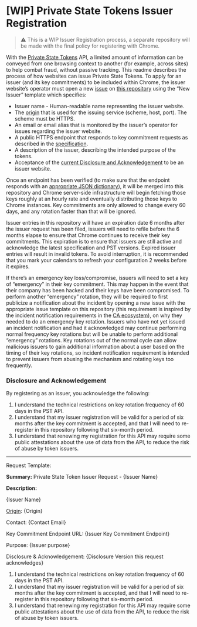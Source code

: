 # [WIP] Private State Tokens Issuer Registration

> :warning: This is a WIP Issuer Registration process, a separate repository will be made with the final policy for registering with Chrome.

With the [Private State Tokens](https://developer.chrome.com/en/docs/privacy-sandbox/trust-tokens/) API, a limited amount of information can be conveyed from one browsing context to another (for example, across sites) to help combat fraud, without passive tracking. This readme describes the process of how websites can issue Private State Tokens.
To apply for an issuer (and its key commitments) to be included within Chrome, the issuer website’s operator must open a new [issue](https://github.com/GoogleChrome/private-tokens/issues/new) on [this repository](github.com/googlechrome/private-tokens) using the “New Issuer” template which specifies:


*   Issuer name - Human-readable name representing the issuer website.
*   The [origin](https://developer.mozilla.org/en-US/docs/Glossary/Origin) that is used for the issuing service (scheme, host, port). The scheme must be HTTPS.
*   An email or email alias that is monitored by the issuer’s operator for issues regarding the issuer website.
*   A public HTTPS endpoint that responds to key commitment requests as described in the [specification](https://wicg.github.io/trust-token-api/#issuer-public-keys).
*   A description of the issuer, describing the intended purpose of the tokens.
*   Acceptance of the [current Disclosure and Acknowledgement](#disclosure-and-acknowledgement) to be an issuer website.

Once an endpoint has been verified (to make sure that the endpoint responds with an [appropriate JSON dictionary](https://wicg.github.io/trust-token-api/#issuer-public-keys)), it will be merged into this repository and Chrome server-side infrastructure will begin fetching those keys roughly at an hourly rate and eventually distributing those keys to Chrome instances. Key commitments are only allowed to change every 60 days, and any rotation faster than that will be ignored.

Issuer entries in this repository will have an expiration date 6 months after the issuer request has been filed, issuers will need to refile before the 6 months elapse to ensure that Chrome continues to receive their key commitments. This expiration is to ensure that issuers are still active and acknowledge the latest specification and PST versions. Expired issuer entries will result in invalid tokens. To avoid interruption, it is recommended that you mark your calendars to refresh your configuration 2 weeks before it expires.

If there’s an emergency key loss/compromise, issuers will need to set a key of “emergency” in their key commitment. This may happen in the event that their company has been hacked and their keys have been compromised. To perform another “emergency” rotation, they will be required to first publicize a notification about the incident by opening a new issue with the appropriate issue template on this repository (this requirement is inspired  by the incident notification requirements in the [CA ecosystem](https://www.mozilla.org/en-US/about/governance/policies/security-group/certs/policy/)), on why they needed to do an emergency key rotation. Issuers who have not yet issued an incident notification and had it acknowledged may continue performing normal frequency key rotations but will be unable to perform additional “emergency” rotations. Key rotations out of the normal cycle can allow malicious issuers to gain additional information about a user based on the timing of their key rotations, so incident notification requirement is intended to prevent issuers from abusing the mechanism and rotating keys too frequently.

### Disclosure and Acknowledgement
By registering as an issuer, you acknowledge the following:


1. I understand the technical restrictions on key rotation frequency of 60 days in the PST API.
2. I understand that my issuer registration will be valid for a period of six months after the key commitment is accepted, and that I will need to re-register in this repository following that six-month period.
3. I understand that renewing my registration for this API may require some public attestations about the use of data from the API, to reduce the risk of abuse by token issuers.

---
Request Template:

**Summary:** Private State Token Issuer Request - {Issuer Name}

**Description:**

{Issuer Name}

[Origin](https://developer.mozilla.org/en-US/docs/Glossary/Origin): {Origin}

Contact: {Contact Email}

Key Commitment Endpoint URL: {Issuer Key Commitment Endpoint}

Purpose: {Issuer purpose}

Disclosure & Acknowledgement: {Disclosure Version this request acknowledges}


1. I understand the technical restrictions on key rotation frequency of 60 days in the PST API.
2. I understand that my issuer registration will be valid for a period of six months after the key commitment is accepted, and that I will need to re-register in this repository following that six-month period.
3. I understand that renewing my registration for this API may require some public attestations about the use of data from the API, to reduce the risk of abuse by token issuers.
